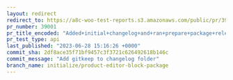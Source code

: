 ```yaml
---
layout: redirect
redirect_to: https://a8c-woo-test-reports.s3.amazonaws.com/public/pr/39001/api/index.html
pr_number: 39001
pr_title_encoded: "Added+initial+changelog+and+ran+prepare+package+release"
pr_test_type: api
last_published: "2023-06-28 15:16:26 +0000"
commit_sha: 2df8ace35f71bf9457c3f3721c626492618b146c
commit_message: "Add gitkeep to changelog folder"
branch_name: initialize/product-editor-block-package
---
```

